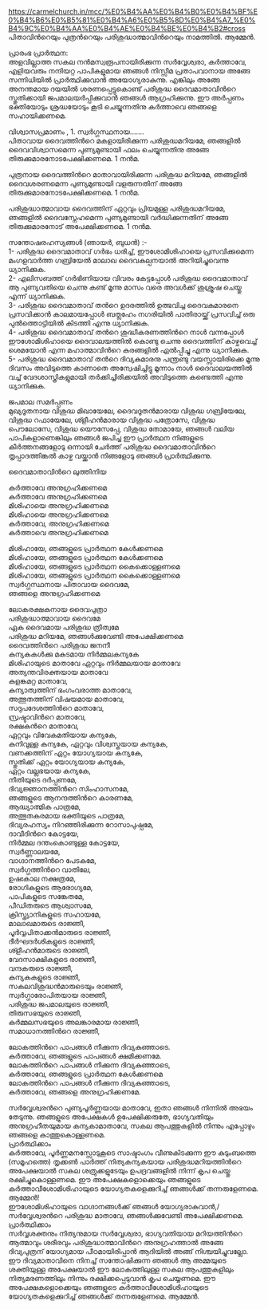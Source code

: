 
https://carmelchurch.in/mcc/%E0%B4%AA%E0%B4%B0%E0%B4%BF%E0%B4%B6%E0%B5%81%E0%B4%A6%E0%B5%8D%E0%B4%A7_%E0%B4%9C%E0%B4%AA%E0%B4%AE%E0%B4%BE%E0%B4%B2#cross     
പിതാവിന്‍റെയും പുത്രന്‍റെയും പരിശുദ്ധാത്മാവിന്‍റെയും നാമത്തില്‍. ആമ്മേന്‍. 

പ്രാരംഭ പ്രാര്‍ത്ഥന:   
അളവില്ലാത്ത സകല നന്‍മസ്വരൂപനായിരിക്കുന്ന സര്‍വ്വേശ്വരാ, കര്‍ത്താവേ, എളിയവരും നന്ദിയറ്റ പാപികളുമായ ഞങ്ങള്‍ നിസ്സീമ പ്രതാപവാനായ അങ്ങേ സന്നിധിയില്‍ പ്രാര്‍ത്ഥിക്കുവാന്‍ അയോഗ്യരാകുന്നു. എങ്കിലും അങ്ങേ അനന്തമായ ദയയില്‍ ശരണപ്പെട്ടുകൊണ്ട് പരിശുദ്ധ ദൈവമാതാവിന്‍റെ സ്തുതിക്കായി ജപമാലയര്‍പ്പിക്കുവാന്‍ ഞങ്ങള്‍ ആഗ്രഹിക്കുന്നു. ഈ അര്‍പ്പണം ഭക്തിയോടും ശ്രദ്ധയോടും കൂടി ചെയ്യുന്നതിനു കര്‍ത്താവെ ഞങ്ങളെ സഹായിക്കണമെ.   

വിശ്വാസപ്രമാണം   , 1. സ്വര്‍ഗ്ഗസ്ഥനായ.......     
പിതാവായ ദൈവത്തിന്‍റെ മകളായിരിക്കുന്ന പരിശുദ്ധമറിയമേ, ഞങ്ങളില്‍ ദൈവവിശ്വാസമെന്ന പുണ്യമുണ്ടായി ഫലം ചെയ്യുന്നതിനു അങ്ങേ തിരുക്കുമാരനോടപേക്ഷിക്കണമെ.  1 നന്‍മ.     

പുത്രനായ ദൈവത്തിന്‍റെ  മാതാവായിരിക്കുന്ന പരിശുദ്ധ മറിയമേ, ഞങ്ങളില്‍ ദൈവശരണമെന്ന പുണ്യമുണ്ടായി വളരുന്നതിന് അങ്ങേ തിരുക്കുമാരനോടപേക്ഷിക്കണമെ.   1 നന്‍മ.  

പരിശുദ്ധാത്മാവായ ദൈവത്തിന് ഏറ്റവും പ്രിയമുള്ള പരിശുദ്ധമറിയമേ, ഞങ്ങളില്‍ ദൈവസ്നേഹമെന്ന പുണ്യമുണ്ടായി വര്‍ദ്ധിക്കുന്നതിന് അങ്ങേ തിരുക്കുമാരനോട് അപേക്ഷിക്കണമെ.   1 നന്‍മ.    

സന്തോഷരഹസ്യങ്ങള്‍ (ഞായര്‍, ബുധന്‍) :-        
1- പരിശുദ്ധ ദൈവമാതാവ് ഗര്‍ഭം ധരിച്ച്, ഈശോമിശിഹായെ പ്രസവിക്കുമെന്ന മംഗളവാര്‍ത്ത ഗബ്രിയേല്‍ മാലാഖ ദൈവകല്പനയാല്‍ അറിയിച്ചുവെന്നു ധ്യാനിക്കുക.     
2- എലിസബത്ത് ഗര്‍ഭിണിയായ വിവരം കേട്ടപ്പോള്‍ പരിശുദ്ധ ദൈവമാതാവ് ആ പുണ്യവതിയെ ചെന്നു കണ്ട് മൂന്നു മാസം വരെ അവള്‍ക്ക് ശുശ്രൂഷ ചെയ്തു എന്ന്‌ ധ്യാനിക്കുക.    
3- പരിശുദ്ധ ദൈവമാതാവ് തന്‍റെ ഉദരത്തില്‍ ഉത്ഭവിച്ച ദൈവകുമാരനെ പ്രസവിക്കാന്‍ കാലമായപ്പോള്‍ ബത്ലഹേം നഗരിയില്‍ പാതിരായ്ക്ക് പ്രസവിച്ച് ഒരു പുല്‍ത്തൊട്ടിയില്‍ കിടത്തി എന്നു ധ്യാനിക്കുക.    
4- പരിശുദ്ധ ദൈവമാതാവ് തന്‍റെ ശുദ്ധീകരണത്തിന്‍റെ നാള്‍ വന്നപ്പോള്‍ ഈശോമിശിഹായെ ദൈവാലയത്തില്‍ കൊണ്ടു ചെന്നു ദൈവത്തിന് കാഴ്ചവെച്ച് ശെമയോന്‍ എന്ന മഹാത്മാവിന്‍റെ കരങ്ങളില്‍ ഏല്‍പ്പിച്ചു എന്നു ധ്യാനിക്കുക.    
5- പരിശുദ്ധ ദൈവമാതാവ് തന്‍റെ ദിവ്യകുമാരനു പന്ത്രണ്ടു വയസ്സായിരിക്കെ മൂന്നു ദിവസം അവിടുത്തെ കാണാതെ അന്വേഷിച്ചിട്ടു മൂന്നാം നാള്‍ ദൈവാലയത്തില്‍ വച്ച് വേദശാസ്ത്രികളുമായി തര്‍ക്കിച്ചിരിക്കയില്‍ അവിടുത്തെ കണ്ടെത്തി എന്നു ധ്യാനിക്കുക. 


ജപമാല സമര്‍പ്പണം    
മുഖ്യദൂതനായ വിശുദ്ധ മിഖായേലേ, ദൈവദൂതന്‍മാരായ വിശുദ്ധ ഗബ്രിയേലേ, വിശുദ്ധ റഫായേലേ, ശ്ളീഹന്‍മാരായ വിശുദ്ധ പത്രോസേ, വിശുദ്ധ പൌലോസേ, വിശുദ്ധ യൌസേപ്പേ, വിശുദ്ധ തോമായേ, ഞങ്ങള്‍ വലിയ പാപികളാണെങ്കിലും ഞങ്ങള്‍ ജപിച്ച ഈ പ്രാര്‍ത്ഥന നിങ്ങളുടെ കീര്‍ത്തനങ്ങളോടു ഒന്നായി ചേര്‍ത്ത് പരിശുദ്ധ ദൈവമാതാവിന്‍റെ തൃപ്പാദത്തിങ്കല്‍ കാഴ്ച വയ്ക്കാന്‍ നിങ്ങളോടു ഞങ്ങള്‍ പ്രാര്‍ത്ഥിക്കുന്നു.    

ദൈവമാതാവിന്‍റെ ലുത്തിനിയ    

കര്‍ത്താവേ അനുഗ്രഹിക്കണമെ    
കര്‍ത്താവേ അനുഗ്രഹിക്കണമെ    
മിശിഹായെ അനുഗ്രഹിക്കണമെ    
മിശിഹായെ അനുഗ്രഹിക്കണമെ    
കര്‍ത്താവേ, അനുഗ്രഹിക്കണമെ    
കര്‍ത്താവെ അനുഗ്രഹിക്കണമെ    

മിശിഹായേ, ഞങ്ങളുടെ പ്രാര്‍ത്ഥന കേള്‍ക്കണമെ    
മിശിഹായേ, ഞങ്ങളുടെ പ്രാര്‍ത്ഥന കേള്‍ക്കണമെ    
മിശിഹായേ, ഞങ്ങളുടെ പ്രാര്‍ത്ഥന കൈക്കൊള്ളണമെ    
മിശിഹായേ, ഞങ്ങളുടെ പ്രാര്‍ത്ഥന കൈക്കൊള്ളണമെ    
സ്വര്‍ഗ്ഗസ്ഥനായ പിതാവായ ദൈവമേ,    
ഞങ്ങളെ അനുഗ്രഹിക്കണമെ    

ലോകരക്ഷകനായ ദൈവപുത്രാ    
പരിശുദ്ധാത്മാവായ ദൈവമേ      
ഏക ദൈവമായ പരിശുദ്ധ ത്രീത്വമേ   
പരിശുദ്ധ മറിയമേ, ഞങ്ങള്‍ക്കുവേണ്ടി അപേക്ഷിക്കണമെ   
ദൈവത്തിന്‍റെ പരിശുദ്ധ ജനനീ    
കന്യകകള്‍ക്കു മകുടമായ നിര്‍മ്മലകന്യകേ    
മിശിഹായുടെ മാതാവേ 
ഏറ്റവും നിര്‍മ്മലയായ മാതാവേ   
അത്യന്തവിരക്തയായ മാതാവേ    
കളങ്കമറ്റ മാതാവേ,       
കന്യാത്വത്തിന് ഭംഗംവരാത്ത മാതാവേ,    
അത്ഭുതത്തിന് വിഷയമായ മാതാവേ,    
സദുപദേശത്തിന്‍റെ മാതാവേ,   
സ്രഷ്ടാവിന്‍റെ മാതാവേ,   
രക്ഷകന്‍റെ മാതാവേ,   
ഏറ്റവും വിവേകമതിയായ കന്യകേ,   
കനിവുള്ള കന്യകേ,
ഏറ്റവും വിശ്വസ്തയായ കന്യകേ,   
വണക്കത്തിന് ഏറ്റം യോഗ്യയായ കന്യകേ,    
സ്തുതിക്ക് ഏറ്റം യോഗ്യയായ കന്യകേ,    
ഏറ്റം വല്ലഭയായ കന്യകേ,    
നീതിയുടെ ദര്‍പ്പണമേ,    
ദിവ്യജ്ഞാനത്തിന്‍റെ സിംഹാസനമേ,    
ഞങ്ങളുടെ ആനന്ദത്തിന്‍റെ കാരണമേ,    
ആദ്ധ്യാത്മിക പാത്രമേ,     
അത്ഭുതകരമായ ഭക്തിയുടെ പാത്രമേ,     
ദിവ്യരഹസ്യം നിറഞ്ഞിരിക്കുന്ന റോസാപുഷ്പമേ,    
ദാവീദിന്‍റെ കോട്ടയേ,    
നിര്‍മ്മല ദന്തംകൊണ്ടുള്ള കോട്ടയേ,    
സ്വര്‍ണ്ണാലയമേ,     
വാഗ്ദാനത്തിന്‍റെ പേടകമേ,    
സ്വര്‍ഗ്ഗത്തിന്‍റെ വാതിലേ,    
ഉഷഃകാല നക്ഷത്രമേ,    
രോഗികളുടെ ആരോഗ്യമേ,    
പാപികളുടെ സങ്കേതമേ,    
പീഡിതരുടെ ആശ്വാസമേ,    
ക്രിസ്ത്യാനികളുടെ സഹായമേ,     
മാലാഖമാരുടെ രാജ്ഞീ,    
പൂര്‍വ്വപിതാക്കന്‍മാരുടെ രാജ്ഞീ,     
ദീര്‍ഘദര്‍ശികളുടെ രാജ്ഞീ,    
ശ്ളീഹന്‍മാരുടെ രാജ്ഞീ,    
വേദസാക്ഷികളുടെ രാജ്ഞീ,    
വന്ദകരുടെ രാജ്ഞീ,     
കന്യകകളുടെ രാജ്ഞീ,   
സകലവിശുദ്ധന്‍മാരുടെയും രാജ്ഞീ,    
സ്വര്‍ഗ്ഗാരോപിതയായ രാജ്ഞീ,    
പരിശുദ്ധ ജപമാലയുടെ രാജ്ഞീ,    
തിരുസഭയുടെ രാജ്ഞീ,   
കര്‍മ്മലസഭയുടെ അലങ്കാരമായ രാജ്ഞീ,    
സമാധാനത്തിന്‍റെ രാജ്ഞീ,     

ലോകത്തിന്‍റെ പാപങ്ങള്‍ നീക്കുന്ന ദിവ്യകുഞ്ഞാടെ.    
കര്‍ത്താവേ, ഞങ്ങളുടെ പാപങ്ങള്‍ ക്ഷമിക്കണമേ.    
ലോകത്തിന്‍റെ പാപങ്ങള്‍ നീക്കുന്ന ദിവ്യകുഞ്ഞാടെ,    
കര്‍ത്താവേ, ഞങ്ങളുടെ പ്രാര്‍ത്ഥന കേള്‍ക്കണമെ    
ലോകത്തിന്‍റെ പാപങ്ങള്‍ നീക്കുന്ന ദിവ്യകുഞ്ഞാടെ,    
കര്‍ത്താവേ, ഞങ്ങളെ അനുഗ്രഹിക്കണമേ.    

സര്‍വ്വേശ്വരന്‍റെ പുണ്യപൂര്‍ണ്ണയായ മാതാവേ, ഇതാ ഞങ്ങള്‍ നിന്നില്‍ അഭയം തേടുന്നു. ഞങ്ങളുടെ അപേക്ഷകള്‍ ഉപേക്ഷിക്കരുതേ, ഭാഗ്യവതിയും അനുഗ്രഹീതയുമായ കന്യകാമാതാവേ, സകല ആപത്തുകളില്‍ നിന്നും എപ്പോഴും ഞങ്ങളെ കാത്തുകൊള്ളണമെ.    
പ്രാര്‍ത്ഥിക്കാം    
കര്‍ത്താവേ, പൂര്‍ണ്ണമനസ്സോടുകൂടെ സാഷ്ടാംഗം വീണുകിടക്കുന്ന ഈ കുടുംബത്തെ (സമൂഹത്തെ) തൃക്കണ്‍ പാര്‍ത്ത് നിത്യകന്യകയായ പരിശുദ്ധമറിയത്തിന്‍റെ അപേക്ഷയാല്‍ സകല ശത്രുക്കളുടേയും ഉപദ്രവങ്ങളില്‍ നിന്ന്‌ കൃപ ചെയ്തു രക്ഷിച്ചുകൊള്ളണമെ. ഈ അപേക്ഷകളൊക്കെയും ഞങ്ങളുടെ കര്‍ത്താവീശോമിശിഹായുടെ യോഗ്യതകളെക്കുറിച്ച് ഞങ്ങള്‍ക്ക് തന്നരുളേണമെ.  ആമ്മേന്‍!     
ഈശോമിശിഹായുടെ വാഗ്ദാനങ്ങള്‍ക്ക് ഞങ്ങള്‍ യോഗ്യരാകുവാന്‍,/    
സര്‍വ്വേശ്വരന്‍റെ പരിശുദ്ധ മാതാവേ, ഞങ്ങള്‍ക്കുവേണ്ടി അപേക്ഷിക്കണമെ.    
പ്രാര്‍ത്ഥിക്കാം     
സര്‍വ്വശക്തനും നിത്യനുമായ സര്‍വ്വേശ്വരാ, ഭാഗ്യവതിയായ മറിയത്തിന്‍റെ ആത്മാവും ശരീരവും പരിശുദ്ധാത്മാവിന്‍റെ അനുഗ്രഹത്താല്‍ അങ്ങേ ദിവ്യപുത്രന് യോഗ്യമായ പീഠമായിരിപ്പാന്‍ ആദിയില്‍ അങ്ങ് നിശ്ചയിച്ചുവല്ലോ. ഈ ദിവ്യമാതാവിനെ നിനച്ച് സന്തോഷിക്കുന്ന ഞങ്ങള്‍ ആ അമ്മയുടെ ശക്തിയുള്ള അപേക്ഷയാല്‍ ഈ ലോകത്തിലുള്ള സകല ആപത്തുകളിലും നിത്യമരണത്തിലും നിന്നും രക്ഷിക്കപ്പെടുവാന്‍ കൃപ ചെയ്യണമെ. ഈ അപേക്ഷകളൊക്കെയും ഞങ്ങളുടെ കര്‍ത്താവീശോമിശിഹായുടെ യോഗ്യതകളെക്കുറിച്ച് ഞങ്ങള്‍ക്ക് തന്നരുളേണമെ.  ആമ്മേന്‍.    

  




